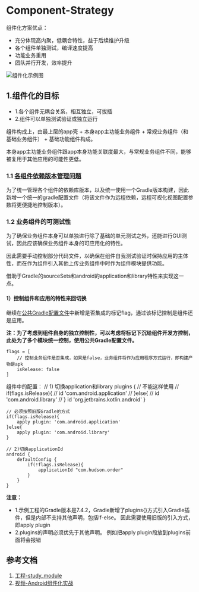 # Component-Strategy
组件化方案优点：

- 充分体现高内聚，低耦合特性，益于后续维护升级
- 各个组件单独测试，编译速度提高
- 功能业务重用
- 团队并行开发，效率提升

![组件化示例图](组件化示例图.png)

## 1.组件化的目标
- 1.各个组件无耦合关系，相互独立，可拔插
- 2.组件可以单独测试验证或独立运行

组件构成上，由最上层的app壳 + 本身app主功能业务组件 + 常规业务组件（和基础业务组件） + 基础功能组件构成。

本身app主功能业务组件跟app本身功能关联度最大，与常规业务组件不同，能够被复用于其他应用的可能性更低。

### 1.1 [各组件依赖版本管理问题](basic_gradle_config.gradle)
为了统一管理各个组件的依赖库版本，以及统一使用一个Gradle版本构建，因此新增一个统一的gradle配置文件（将该文件作为远程依赖，远程可视化视图配置参数将更便捷地控制版本）。 
### 1.2 业务组件的可测试性
为了确保业务组件本身可以单独进行除了基础的单元测试之外，还能进行GUI测试，因此应该确保业务组件本身的可应用化的特性。

因此需要手动控制部分代码文件，以确保在组件自我测试验证时保持应用的主体性，而在作为组件引入其他上传业务组件中时作为组件模块提供功能。

借助于Gradle的sourceSets和android的application和library特性来实现这一点。

#### 1）控制组件和应用的特性来回切换
继续在[公共Gradle配置文件]((basic_gradle_config.gradle))中新增是否集成的标记flag，通过该标记控制是组件还是应用。  

**注：为了考虑到组件自身的独立控制性，可以考虑将标记下沉给组件开发方控制，此处为了多个模块统一控制，使用公共Gradle配置文件。**

	flags = [
        // 控制业务组件是否集成，如果是false，业务组件将作为应用程序方式运行，即构建产物是apk
        isRelease: false
    ]

组件中的配置：
	// 1) 切换application和library
	plugins {
	    // 不能这样使用
	//    if(flags.isRelease){
	//        id 'com.android.application'
	//    }else{
	//        id 'com.android.library'
	//    }
	    id 'org.jetbrains.kotlin.android'
	}
	
	// 必须按照旧版Gradle的方式
	if(flags.isRelease){
	    apply plugin: 'com.android.application'
	}else{
	    apply plugin: 'com.android.library'
	}

	// 2)切换applicationId
	android {
	    defaultConfig {
	        if(!flags.isRelease){
	            applicationId "com.hudson.order"
	        }
	    }
	}

**注意：**

- 1.示例工程的Gradle版本是7.4.2，Gradle新增了plugins{}方式引入Gradle插件，但是内部不支持其他声明，包括If-else。 因此需要使用旧版的引入方式，即apply plugin
- 2.plugins的声明必须优先于其他声明。 例如把apply plugin段放到plugins前面将会报错


## 参考文档
1. [工程-study_module](https://github.com/zouchanglin/study_module)
2. [视频-Android组件化实战](https://www.bilibili.com/video/BV1Ar4y1A7kh?spm_id_from=333.788.top_right_bar_window_custom_collection.content.click)